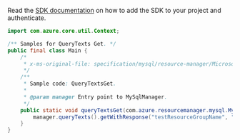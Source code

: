 Read the [SDK documentation](https://github.com/Azure/azure-sdk-for-java/blob/azure-resourcemanager-mysql_1.0.2/sdk/mysql/azure-resourcemanager-mysql/README.md) on how to add the SDK to your project and authenticate.

```java
import com.azure.core.util.Context;

/** Samples for QueryTexts Get. */
public final class Main {
    /*
     * x-ms-original-file: specification/mysql/resource-manager/Microsoft.DBforMySQL/stable/2018-06-01/examples/QueryTextsGet.json
     */
    /**
     * Sample code: QueryTextsGet.
     *
     * @param manager Entry point to MySqlManager.
     */
    public static void queryTextsGet(com.azure.resourcemanager.mysql.MySqlManager manager) {
        manager.queryTexts().getWithResponse("testResourceGroupName", "testServerName", "1", Context.NONE);
    }
}
```

